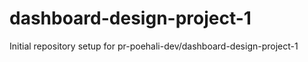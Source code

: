 # dashboard-design-project-1

Initial repository setup for pr-poehali-dev/dashboard-design-project-1